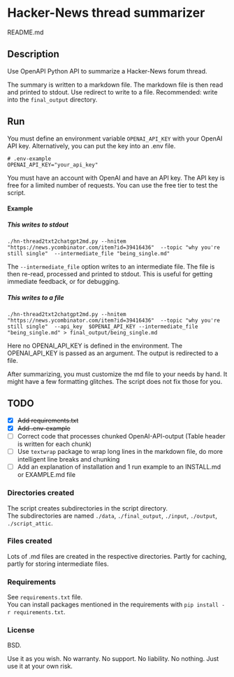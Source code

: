 <!-- markdownlint-disable MD001 -->
# Hacker-News thread summarizer

README.md

## Description

Use OpenAPI Python API to summarize a Hacker-News forum thread.  

The summary is written to a markdown file.  The markdown file is then read and printed to stdout. Use redirect to write to a file. Recommended: write into the `final_output` directory.

## Run

You must define an environment variable `OPENAI_API_KEY` with your OpenAI API key. Alternatively, you can put the key into an .env file.

```text
# .env-example
OPENAI_API_KEY="your_api_key"
```

You must have an account with OpenAI and have an API key.  The API key is free for a limited number of requests.  You can use the free tier to test the script.

#### Example

##### This writes to stdout

`./hn-thread2txt2chatgpt2md.py --hnitem "https://news.ycombinator.com/item?id=39416436"  --topic "why you're still single"  --intermediate_file "being_single.md"`

The `--intermediate_file` option writes to an intermediate file.  The file is then re-read, processed and printed to stdout.  This is useful for getting immediate feedback, or for debugging.

##### This writes to a file

`./hn-thread2txt2chatgpt2md.py --hnitem "https://news.ycombinator.com/item?id=39416436"  --topic "why you're still single"  --api_key  $OPENAI_API_KEY --intermediate_file "being_single.md" > final_output/being_single.md`

Here no OPENAI_API_KEY is defined in the environment.  The OPENAI_API_KEY is passed as an argument.  The output is redirected to a file.

After summarizing, you must customize the md file to your needs by hand. It might have a few formatting glitches. The script does not fix those for you.

## TODO

- [x] ~~Add requirements.txt~~
- [x] ~~Add .env-example~~
- [ ] Correct code that processes chunked OpenAI-API-output (Table header is written for each chunk)
- [ ] Use `textwrap` package to wrap long lines in the markdown file, do more intelligent line breaks and chunking
- [ ] Add an explanation of installation and 1 run example to an INSTALL.md or EXAMPLE.md file

### Directories created

The script creates subdirectories in the script directory.  
The subdirectories are named `./data`, `./final_output`, `./input`, `./output`, `./script_attic`.

### Files created

Lots of .md files are created in the respective directories. Partly for caching, partly for storing intermediate files.

### Requirements

See `requirements.txt` file.  
You can install packages mentioned in the requirements with `pip install -r requirements.txt`.

### License

BSD.

Use it as you wish.  No warranty.  No support.  No liability.  No nothing.  Just use it at your own risk.
